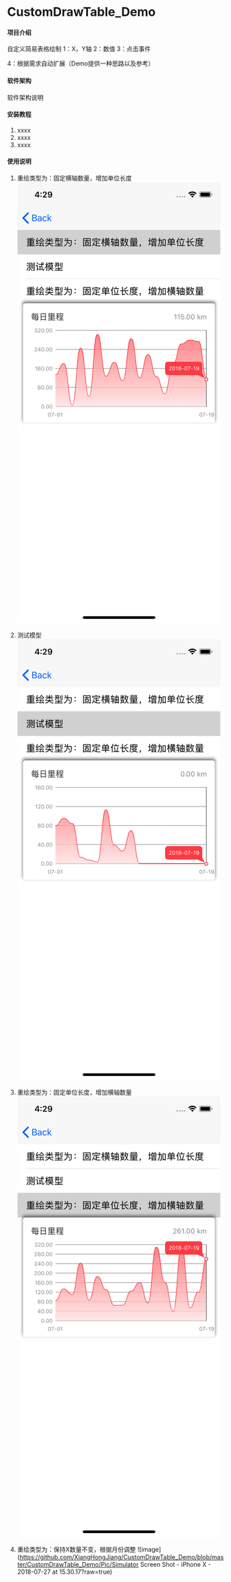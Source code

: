 # CustomDrawTable_Demo

#### 项目介绍
自定义简易表格绘制
1：X，Y轴
2：数值
3：点击事件

4：根据需求自动扩展（Demo提供一种思路以及参考）

#### 软件架构
软件架构说明


#### 安装教程

1. xxxx
2. xxxx
3. xxxx

#### 使用说明

1. 重绘类型为：固定横轴数量，增加单位长度
![image](https://github.com/XiangHongJiang/CustomDrawTable_Demo/blob/master/CustomDrawTable_Demo/Pic/Simulator%20Screen%20Shot%20-%20iPhone%20X%20-%202018-07-19%20at%2016.29.33.png?raw=true)
2. 测试模型
![image](https://github.com/XiangHongJiang/CustomDrawTable_Demo/blob/master/CustomDrawTable_Demo/Pic/Simulator%20Screen%20Shot%20-%20iPhone%20X%20-%202018-07-19%20at%2016.29.35.png?raw=true)

3. 重绘类型为：固定单位长度，增加横轴数量
![image](https://github.com/XiangHongJiang/CustomDrawTable_Demo/blob/master/CustomDrawTable_Demo/Pic/Simulator%20Screen%20Shot%20-%20iPhone%20X%20-%202018-07-19%20at%2016.29.37.png?raw=true)

3. 重绘类型为：保持X数量不变，根据月份调整
![image](https://github.com/XiangHongJiang/CustomDrawTable_Demo/blob/master/CustomDrawTable_Demo/Pic/Simulator Screen Shot - iPhone X - 2018-07-27 at 15.30.17?raw=true)




